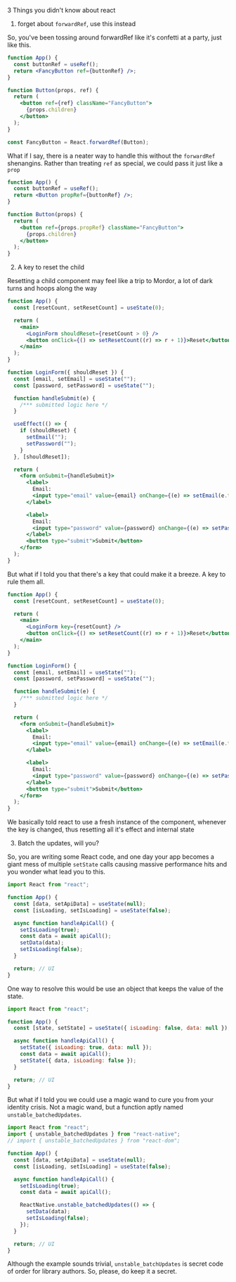 3 Things you didn't know about react

1. forget about `forwardRef`, use this instead

So, you've been tossing around forwardRef like it's confetti at a party, just like this.

```jsx
function App() {
  const buttonRef = useRef();
  return <FancyButton ref={buttonRef} />;
}

function Button(props, ref) {
  return (
    <button ref={ref} className="FancyButton">
      {props.children}
    </button>
  );
}

const FancyButton = React.forwardRef(Button);
```

What if I say, there is a neater way to handle this without the `forwardRef` shenangins.
Rather than treating `ref` as special, we could pass it just like a `prop`

```jsx
function App() {
  const buttonRef = useRef();
  return <Button propRef={buttonRef} />;
}

function Button(props) {
  return (
    <button ref={props.propRef} className="FancyButton">
      {props.children}
    </button>
  );
}
```

2. A key to reset the child

Resetting a child component may feel like a trip to Mordor, a lot of dark turns and hoops along the way

```jsx
function App() {
  const [resetCount, setResetCount] = useState(0);

  return (
    <main>
      <LoginForm shouldReset={resetCount > 0} />
      <button onClick={() => setResetCount((r) => r + 1)}>Reset</button>
    </main>
  );
}

function LoginForm({ shouldReset }) {
  const [email, setEmail] = useState("");
  const [password, setPassword] = useState("");

  function handleSubmit(e) {
    /*** submitted logic here */
  }

  useEffect(() => {
    if (shouldReset) {
      setEmail("");
      setPassword("");
    }
  }, [shouldReset]);

  return (
    <form onSubmit={handleSubmit}>
      <label>
        Email:
        <input type="email" value={email} onChange={(e) => setEmail(e.target.value)} required />
      </label>

      <label>
        Email:
        <input type="password" value={password} onChange={(e) => setPassword(e.target.value)} required />
      </label>
      <button type="submit">Submit</button>
    </form>
  );
}
```

But what if I told you that there's a key that could make it a breeze. A key to rule them all.

```jsx
function App() {
  const [resetCount, setResetCount] = useState(0);

  return (
    <main>
      <LoginForm key={resetCount} />
      <button onClick={() => setResetCount((r) => r + 1)}>Reset</button>
    </main>
  );
}

function LoginForm() {
  const [email, setEmail] = useState("");
  const [password, setPassword] = useState("");

  function handleSubmit(e) {
    /*** submitted logic here */
  }

  return (
    <form onSubmit={handleSubmit}>
      <label>
        Email:
        <input type="email" value={email} onChange={(e) => setEmail(e.target.value)} required />
      </label>

      <label>
        Email:
        <input type="password" value={password} onChange={(e) => setPassword(e.target.value)} required />
      </label>
      <button type="submit">Submit</button>
    </form>
  );
}
```

We basically told react to use a fresh instance of the component, whenever the key is changed, thus resetting all it's effect and internal state

3. Batch the updates, will you?

So, you are writing some React code, and one day your app becomes a giant mess of multiple `setState` calls causing massive performance hits and you wonder what lead you to this.

```jsx
import React from "react";

function App() {
  const [data, setApiData] = useState(null);
  const [isLoading, setIsLoading] = useState(false);

  async function handleApiCall() {
    setIsLoading(true);
    const data = await apiCall();
    setData(data);
    setIsLoading(false);
  }

  return; // UI
}
```

One way to resolve this would be use an object that keeps the value of the state.

```jsx
import React from "react";

function App() {
  const [state, setState] = useState({ isLoading: false, data: null });

  async function handleApiCall() {
    setState({ isLoading: true, data: null });
    const data = await apiCall();
    setState({ data, isLoading: false });
  }

  return; // UI
}
```

But what if I told you we could use a magic wand to cure you from your identity crisis.
Not a magic wand, but a function aptly named `unstable_batchedUpdates`.

```jsx
import React from "react";
import { unstable_batchedUpdates } from "react-native";
// import { unstable_batchedUpdates } from "react-dom";

function App() {
  const [data, setApiData] = useState(null);
  const [isLoading, setIsLoading] = useState(false);

  async function handleApiCall() {
    setIsLoading(true);
    const data = await apiCall();

    ReactNative.unstable_batchedUpdates(() => {
      setData(data);
      setIsLoading(false);
    });
  }

  return; // UI
}
```

Although the example sounds trivial, `unstable_batchUpdates` is secret code of order for library authors.
So, please, do keep it a secret.
